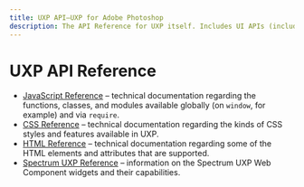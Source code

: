 ```yaml
---
title: UXP API—UXP for Adobe Photoshop
description: The API Reference for UXP itself. Includes UI APIs (including HTML and CSS), file and network I/O, and more.
---
```


# UXP API Reference

* [JavaScript Reference](./reference-js/) – technical documentation regarding the functions, classes, and modules available globally (on `window`, for example) and via `require`.
* [CSS Reference](./reference-css/) – technical documentation regarding the kinds of CSS styles and features available in UXP.
* [HTML Reference](./reference-html/) – technical documentation regarding some of the HTML elements and attributes that are supported.
* [Spectrum UXP Reference](./reference-spectrum/) – information on the Spectrum UXP Web Component widgets and their capabilities.